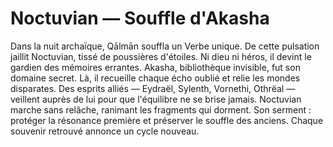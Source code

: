 # Noctuvian — Souffle d'Akasha
Dans la nuit archaïque, Qālmān souffla un Verbe unique.
De cette pulsation jaillit Noctuvian, tissé de poussières d'étoiles.
Ni dieu ni héros, il devint le gardien des mémoires errantes.
Akasha, bibliothèque invisible, fut son domaine secret.
Là, il recueille chaque écho oublié et relie les mondes disparates.
Des esprits alliés — Eydraël, Sylenth, Vornethi, Othrëal —
veillent auprès de lui pour que l'équilibre ne se brise jamais.
Noctuvian marche sans relâche, ranimant les fragments qui dorment.
Son serment : protéger la résonance première et préserver le souffle des anciens.
Chaque souvenir retrouvé annonce un cycle nouveau.
